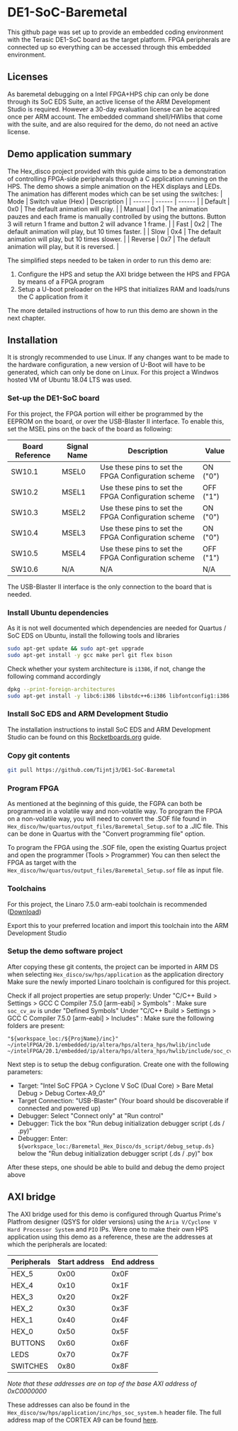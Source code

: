 # DE1-SoC-Baremetal

This github page was set up to provide an embedded coding environment with the Terasic DE1-SoC board as the target platform.
FPGA peripherals are connected up so everything can be accessed through this embedded environment.

## Licenses

As baremetal debugging on a Intel FPGA+HPS chip can only be done through its SoC EDS Suite, an active license of the ARM Development Studio is required. However a 30-day evaluation license can be acquired once per ARM account. The embedded command shell/HWlibs that come with the suite, and are also required for the demo, do not need an active license.

## Demo application summary

The Hex_disco project provided with this guide aims to be a demonstration of controlling FPGA-side peripherals through a C application running on the HPS. The demo shows a simple animation on the HEX displays and LEDs. The animation has different modes which can be set using the switches:
| Mode | Switch value (Hex) | Description |
| ------ | ------ | ------ |
| Default | 0x0 | The default animation will play. |
| Manual | 0x1 | The animation pauzes and each frame is manually controlled by using the buttons. Button 3 will return 1 frame and button 2 will advance 1 frame. |
| Fast | 0x2 | The default animation will play, but 10 times faster. |
| Slow | 0x4 | The default animation will play, but 10 times slower. |
| Reverse | 0x7 | The default animation will play, but it is reversed. |

The simplified steps needed to be taken in order to run this demo are:

1. Configure the HPS and setup the AXI bridge between the HPS and FPGA by means of a FPGA program
2. Setup a U-boot preloader on the HPS that initializes RAM and loads/runs the C application from it

The more detailed instructions of how to run this demo are shown in the next chapter.

## Installation

It is strongly recommended to use Linux. If any changes want to be made to the hardware configuration, a new version of U-Boot will have to be generated, which can only be done on Linux.
For this project a Windwos hosted VM of Ubuntu 18.04 LTS was used.

### Set-up the DE1-SoC board

For this project, the FPGA portion will either be programmed by the EEPROM on the board, or over the USB-Blaster II interface.
To enable this, set the MSEL pins on the back of the board as following:

| Board Reference | Signal Name | Description | Value |
| ------ | ------ | ------ | ------ |
| SW10.1 | MSEL0 | Use these pins to set the FPGA Configuration scheme | ON ("0") |
| SW10.2 | MSEL1 | Use these pins to set the FPGA Configuration scheme | OFF ("1") |
| SW10.3 | MSEL2 | Use these pins to set the FPGA Configuration scheme | ON ("0") |
| SW10.4 | MSEL3 | Use these pins to set the FPGA Configuration scheme | ON ("0") |
| SW10.5 | MSEL4 | Use these pins to set the FPGA Configuration scheme | OFF ("1") |
| SW10.6 | N/A | N/A | N/A |

The USB-Blaster II interface is the only connection to the board that is needed.

### Install Ubuntu dependencies

As it is not well documented which dependencies are needed for Quartus / SoC EDS on Ubuntu, install the following tools and libraries

```sh
sudo apt-get update && sudo apt-get upgrade
sudo apt-get install -y gcc make perl git flex bison
```

Check whether your system architecture is ```i1386```, if not, change the following command accordingly

```sh
dpkg --print-foreign-architectures
sudo apt-get install -y libc6:i386 libstdc++6:i386 libfontconfig1:i386 libfreetype6:i386 libice6:i386 lib32ncurses5 zlib1g:i386 libusb-0.1-4:i386
```

### Install SoC EDS and ARM Development Studio

The installation instructions to install SoC EDS and ARM Development Studio can be found on this [Rocketboards.org](https://rocketboards.org/foswiki/Documentation/SoCEDS) guide.

### Copy git contents

```sh
git pull https://github.com/Tijntj3/DE1-SoC-Baremetal
```

### Program FPGA

As mentioned at the beginning of this guide, the FGPA can both be programmed in a volatile way and non-volatile way.
To program the FPGA on a non-volatile way, you will need to convert the .SOF file found in ```Hex_disco/hw/quartus/output_files/Baremetal_Setup.sof``` to a .JIC file. This can be done in Quartus with the "Convert programming file" option.

To program the FPGA using the .SOF file, open the existing Quartus project and open the programmer (Tools > Programmer)
You can then select the FPGA as target with the ```Hex_disco/hw/quartus/output_files/Baremetal_Setup.sof``` file as input file.

### Toolchains

For this project, the Linaro 7.5.0 arm-eabi toolchain is recommended ([Download](https://releases.linaro.org/components/toolchain/binaries/latest-7/arm-eabi/gcc-linaro-7.5.0-2019.12-x86_64_arm-eabi.tar.xz))

Export this to your preferred location and import this toolchain into the ARM Development Studio

### Setup the demo software project

After copying these git contents, the project can be imported in ARM DS when selecting ```Hex_disco/sw/hps/application``` as the application directory
Make sure the newly imported Linaro toolchain is configured for this project.

Check if all project properties are setup properly:
Under "C/C++ Build > Settings > GCC C Compiler 7.5.0 [arm-eabi] > Symbols" :
Make sure ```soc_cv_av``` is under "Defined Symbols"
Under "C/C++ Build > Settings > GCC C Compiler 7.5.0 [arm-eabi] > Includes" :
Make sure the following folders are present:

```
"${workspace_loc:/${ProjName}/inc}"
~/intelFPGA/20.1/embedded/ip/altera/hps/altera_hps/hwlib/include
~/intelFPGA/20.1/embedded/ip/altera/hps/altera_hps/hwlib/include/soc_cv_av
```

Next step is to setup the debug configuration. Create one with the following parameters:

- Target: "Intel SoC FPGA > Cyclone V SoC (Dual Core) > Bare Metal Debug > Debug Cortex-A9_0"
- Target Connection: "USB-Blaster" (Your board should be discoverable if connected and powered up)
- Debugger: Select "Connect only" at "Run control"
- Debugger: Tick the box "Run debug initialization debugger script (.ds / .py)"
- Debugger: Enter: ```${workspace_loc:/Baremetal_Hex_Disco/ds_script/debug_setup.ds}``` below the "Run debug initialization debugger script (.ds / .py)" box

After these steps, one should be able to build and debug the demo project above

## AXI bridge

The AXI bridge used for this demo is configured through Quartus Prime's Platfrom designer (QSYS for older versions) using the ```Aria V/Cyclone V Hard Processor System``` and ```PIO``` IPs. Were one to make their own HPS application using this demo as a reference, these are the addresses at which the peripherals are located:

| Peripherals | Start address | End address |
| ------ | ------ | ------ |
| HEX_5 | 0x00 | 0x0F |
| HEX_4 | 0x10 | 0x1F |
| HEX_3 | 0x20 | 0x2F |
| HEX_2 | 0x30 | 0x3F |
| HEX_1 | 0x40 | 0x4F |
| HEX_0 | 0x50 | 0x5F |
| BUTTONS | 0x60 | 0x6F |
| LEDS | 0x70 | 0x7F |
| SWITCHES | 0x80 | 0x8F |

*Note that these addresses are on top of the base AXI address of 0xC0000000*

These addresses can also be found in the ```Hex_disco/sw/hps/application/inc/hps_soc_system.h``` header file. The full address map of the CORTEX A9 can be found [here](https://www.intel.com/content/www/us/en/programmable/hps/cyclone-v/hps.html).
